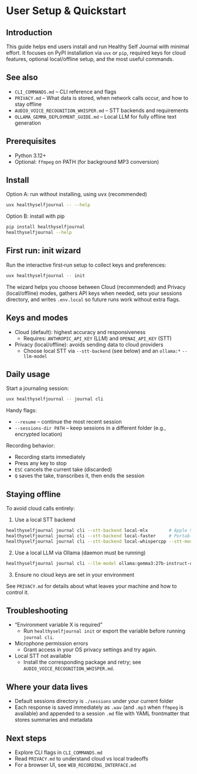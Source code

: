 # User Setup & Quickstart

## Introduction
This guide helps end users install and run Healthy Self Journal with minimal effort. It focuses on PyPI installation via `uvx` or `pip`, required keys for cloud features, optional local/offline setup, and the most useful commands.

## See also
- `CLI_COMMANDS.md` – CLI reference and flags
- `PRIVACY.md` – What data is stored, when network calls occur, and how to stay offline
- `AUDIO_VOICE_RECOGNITION_WHISPER.md` – STT backends and requirements
- `OLLAMA_GEMMA_DEPLOYMENT_GUIDE.md` – Local LLM for fully offline text generation

## Prerequisites
- Python 3.12+
- Optional: `ffmpeg` on PATH (for background MP3 conversion)

## Install

Option A: run without installing, using uvx (recommended)
```bash
uvx healthyselfjournal -- --help
```

Option B: install with pip
```bash
pip install healthyselfjournal
healthyselfjournal --help
```

## First run: init wizard
Run the interactive first‑run setup to collect keys and preferences:
```bash
uvx healthyselfjournal -- init
```
The wizard helps you choose between Cloud (recommended) and Privacy (local/offline) modes, gathers API keys when needed, sets your sessions directory, and writes `.env.local` so future runs work without extra flags.

## Keys and modes
- Cloud (default): highest accuracy and responsiveness
  - Requires: `ANTHROPIC_API_KEY` (LLM) and `OPENAI_API_KEY` (STT)
- Privacy (local/offline): avoids sending data to cloud providers
  - Choose local STT via `--stt-backend` (see below) and an `ollama:*` `--llm-model`

## Daily usage
Start a journaling session:
```bash
uvx healthyselfjournal -- journal cli
```

Handy flags:
- `--resume` – continue the most recent session
- `--sessions-dir PATH` – keep sessions in a different folder (e.g., encrypted location)

Recording behavior:
- Recording starts immediately
- Press any key to stop
- `ESC` cancels the current take (discarded)
- `Q` saves the take, transcribes it, then ends the session

## Staying offline
To avoid cloud calls entirely:
1) Use a local STT backend
```bash
healthyselfjournal journal cli --stt-backend local-mlx        # Apple Silicon
healthyselfjournal journal cli --stt-backend local-faster     # Portable CPU/GPU
healthyselfjournal journal cli --stt-backend local-whispercpp --stt-model /path/to/model.gguf
```
2) Use a local LLM via Ollama (daemon must be running)
```bash
healthyselfjournal journal cli --llm-model ollama:gemma3:27b-instruct-q4_K_M
```
3) Ensure no cloud keys are set in your environment

See `PRIVACY.md` for details about what leaves your machine and how to control it.

## Troubleshooting
- “Environment variable X is required”
  - Run `healthyselfjournal init` or export the variable before running `journal cli`.
- Microphone permission errors
  - Grant access in your OS privacy settings and try again.
- Local STT not available
  - Install the corresponding package and retry; see `AUDIO_VOICE_RECOGNITION_WHISPER.md`.

## Where your data lives
- Default sessions directory is `./sessions` under your current folder
- Each response is saved immediately as `.wav` (and `.mp3` when `ffmpeg` is available) and appended to a session `.md` file with YAML frontmatter that stores summaries and metadata

## Next steps
- Explore CLI flags in `CLI_COMMANDS.md`
- Read `PRIVACY.md` to understand cloud vs local tradeoffs
- For a browser UI, see `WEB_RECORDING_INTERFACE.md`


